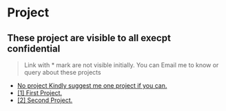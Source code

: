 # Project

##  These project are visible to all execpt confidential 
> Link with * mark are not visible initially.
> You can Email me to know or query about these projects

-  [No project Kindly suggest me one project if you can.](https://github.com/addiraw/addiraw/issues/new)
-  [[1] First Project.](/../../../../addiraw/square-root/blob/master/Redirectone.md)
-  [[2] Second Project.](/../../../../addiraw/square-root/blob/master/Redirectone.md)

